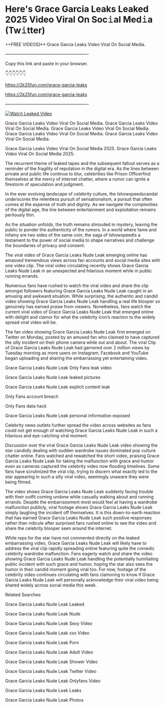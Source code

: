 # Here's Grace Garcia Leaks Leaked 2025 Video Viral On Soc𝚒al Med𝚒a (Tw𝚒tter)

++FREE VIDEOS]** Grace Garcia Leaks Video Viral On Social Media.

———————————————————-

Copy this link and paste in your browser.

👇👇👇👇👇👇

https://2k25fun.com/grace-garcia-leaks

https://2k25fun.com/grace-garcia-leaks

———————————————————-

[![Watch Leaked Video](https://miro.medium.com/v2/resize:fit:828/format:webp/1*cilzJN44JGOrTw9NJCrNHA.gif "Watch Leaked Video")](https://2k25fun.com/grace-garcia-leaks)

Grace Garcia Leaks Video Viral On Social Media. Grace Garcia Leaks Video Viral On Social Media. Grace Garcia Leaks Video Viral On Social Media. Grace Garcia Leaks Video Viral On Social Media. Grace Garcia Leaks Video Viral On Social Media.

Grace Garcia Leaks Video Viral On Social Media 2025. Grace Garcia Leaks Video Viral On Social Media 2025.

The recurrent theme of leaked tapes and the subsequent fallout serves as a reminder of the fragility of reputation in the digital era. As the lines between private and public life continue to blur, celebrities like Prison Officerfind themselves at the mercy of internet chatter, where a rumor can ignite a firestorm of speculation and judgment.

In the ever evolving landscape of celebrity culture, the Ishowspeedscandal underscores the relentless pursuit of sensationalism, a pursuit that often comes at the expense of truth and dignity. As we navigate the complexities of the digital age, the line between entertainment and exploitation remains perilously thin.

As the situation unfolds, the truth remains shrouded in mystery, leaving the public to ponder the authenticity of the rumors. In a world where fame and infamy are two sides of the same coin, the saga of Ishowspeedis a testament to the power of social media to shape narratives and challenge the boundaries of privacy and consent.

The viral video of Grace Garcia Leaks Nude Leak emerging online has amassed tremendous views across fan accounts and social media sites with one video clip. The viral video circulating recently shows Grace Garcia Leaks Nude Leak in an unexpected and hilarious moment while in public running errands.

Numerous fans have rushed to watch the viral video and share the clip amongst followers featuring Grace Garcia Leaks Nude Leak caught in an amusing and awkward situation. While surprising, the authentic and candid video showing Grace Garcia Leaks Nude Leak handling a real life blooper so genuinely has earned praise from viewers. Nonetheless, fans watch the current viral video of Grace Garcia Leaks Nude Leak that emerged online with delight and clamor for what the celebrity icon’s reaction to the widely spread viral video will be.

The fan video showing Grace Garcia Leaks Nude Leak first emerged on Twitter on Monday, posted by an amused fan who claimed to have captured the silly incident on their phone camera while out and about. The viral Clip of Grace Garcia Leaks Nude Leak had garnered over 2 million views by Tuesday morning as more users on Instagram, Facebook and YouTube began uploading and sharing the embarrassing yet entertaining video.

Grace Garcia Leaks Nude Leak Only Fans leak video

Grace Garcia Leaks Nude Leak leaked pictures

Grace Garcia Leaks Nude Leak explicit content leak

Only Fans account breach

Only Fans data hack

Grace Garcia Leaks Nude Leak personal information exposed

Celebrity news outlets further spread the video across websites as fans could not get enough of watching Grace Garcia Leaks Nude Leak in such a hilarious and eye-catching viral moment.

Discussion over the viral Grace Garcia Leaks Nude Leak video showing the star candidly dealing with sudden wardrobe issues dominated pop culture chatter online. Fans watched and rewatched the short video, praising Grace Garcia Leaks Nude Leak for taking the malfunction with grace and humor even as cameras captured the celebrity video now flooding timelines. Some fans have scrutinized the viral clip, trying to discern what exactly led to the star appearing in such a silly viral video, seemingly unaware they were being filmed.

The video shows Grace Garcia Leaks Nude Leak suddenly facing trouble with their outfit coming undone while casually walking about and running errands. Despite the embarrassment most would feel at having a wardrobe malfunction publicly, viral footage shows Grace Garcia Leaks Nude Leak simply laughing the incident off themselves. It is this down-to-earth reaction that has earned Grace Garcia Leaks Nude Leak such positive responses rather than ridicule after surprised fans rushed online to see the video and share the celebrity blooper seen around the internet.

While reps for the star have not commented directly on the leaked embarrassing video, Grace Garcia Leaks Nude Leak will likely have to address the viral clip rapidly spreading online featuring quite the comedic celebrity wardrobe malfunction. Fans eagerly watch and share the video showing Grace Garcia Leaks Nude Leak handling the potentially humiliating public incident with such grace and humor, hoping the star also sees the humor in their candid moment going viral too. For now, footage of the celebrity video continues circulating with fans clamoring to know if Grace Garcia Leaks Nude Leak will personally acknowledge their viral video being shared widely across social media this week.

Related Searches

Grace Garcia Leaks Nude Leak Leaked

Grace Garcia Leaks Nude Leak Nude

Grace Garcia Leaks Nude Leak Sexy Video

Grace Garcia Leaks Nude Leak xxx Video

Grace Garcia Leaks Nude Leak Porn

Grace Garcia Leaks Nude Leak Adult Video

Grace Garcia Leaks Nude Leak Shower Video

Grace Garcia Leaks Nude Leak Twitter Video

Grace Garcia Leaks Nude Leak Onlyfans Video

Grace Garcia Leaks Nude Leak Leaks

Grace Garcia Leaks Nude Leak Photos